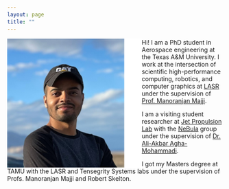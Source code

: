 ```yaml
---
layout: page
title: ""
---
```


<img align="left" width="314" height="300" src="/rcb.png" alt="myimg"> 

Hi! I am a PhD student in Aerospace engineering at the Texas A&M University. I work at the intersection of scientific high-performance computing, robotics, and computer graphics at [LASR](https://lasr.tamu.edu/) under the supervision of [Prof. Manoranjan Majji](https://engineering.tamu.edu/aerospace/profiles/majji-manoranjan.html).


I am a visiting student researcher at [Jet Propulsion Lab](https://www.jpl.nasa.gov/) with the [NeBula](https://costar.jpl.nasa.gov/) group under the supervision of [Dr. Ali-Akbar Agha-Mohammadi](https://aliagha.site/).

I got my Masters degree at TAMU with the LASR and Tensegrity Systems labs under the supervision of Profs. Manoranjan Majji and Robert Skelton.
